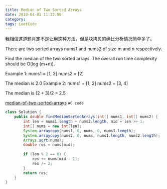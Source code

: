```yaml
---
title: Median of Two Sorted Arrays
date: 2018-04-01 11:32:59
category:
tags: LeetCode
---
```


我相信这道题肯定不是让用这种方法，但是块拷贝的确比分析情况简单多了。

There are two sorted arrays nums1 and nums2 of size m and n respectively.

Find the median of the two sorted arrays. The overall run time complexity should be O(log (m+n)).

Example 1:
nums1 = [1, 3]
nums2 = [2]

The median is 2.0
Example 2:
nums1 = [1, 2]
nums2 = [3, 4]

The median is (2 + 3)/2 = 2.5

[median-of-two-sorted-arrays](https://leetcode.com/problems/median-of-two-sorted-arrays/description/)
`AC code`
```java
class Solution {
    public double findMedianSortedArrays(int[] nums1, int[] nums2) {
        int len = nums1.length + nums2.length, mid = len >> 1;
        int[] nums = new int[len];
        System.arraycopy(nums1, 0, nums, 0, nums1.length);
        System.arraycopy(nums2, 0, nums, nums1.length, nums2.length);
        Arrays.sort(nums);
        double res = nums[mid];
        
        if (len % 2 == 0) {
            res += nums[mid - 1];
            res /= 2;
        }
        return res;
    }
}
```
